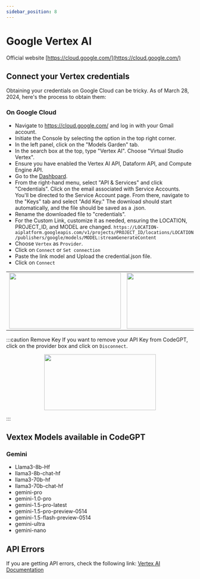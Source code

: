 ```yaml
---
sidebar_position: 8
---
```


# Google Vertex AI
Official website [https://cloud.google.com/](https://cloud.google.com/)

## Connect your Vertex credentials
Obtaining your credentials on Google Cloud can be tricky. As of March 28, 2024, here's the process to obtain them:

### On Google Cloud
- Navigate to https://cloud.google.com/ and log in with your Gmail account.
- Initiate the Console by selecting the option in the top right corner.
- In the left panel, click on the "Models Garden" tab.
- In the search box at the top, type "Vertex AI". Choose "Virtual Studio Vertex".
- Ensure you have enabled the Vertex AI API, Dataform API, and Compute Engine API.
- Go to the [Dashboard](https://console.cloud.google.com/home/dashboard).
- From the right-hand menu, select "API & Services" and click "Credentials". Click on the email associated with Service Accounts.
You'll be directed to the Service Account page. From there, navigate to the "Keys" tab and select "Add Key." The download should start automatically, and the file should be saved as a .json.
- Rename the downloaded file to "credentials".
- For the Custom Link, customize it as needed, ensuring the LOCATION, PROJECT_ID, and MODEL are changed.
`https://LOCATION-aiplatform.googleapis.com/v1/projects/PROJECT_ID/locations/LOCATION/publishers/google/models/MODEL:streamGenerateContent`
- Choose `Vertex` as `Provider`.
- Click on `Connect` or `Set connection`
- Paste the link model and Upload the credential.json file.
- Click on `Connect`


<table>
  <tr>
    <td align="center">
      <img width="300" height="150" src="https://github.com/user-attachments/assets/fbfca711-3941-4d84-bde3-969457a36978" />
    </td>
    <td align="center">
      <img width="300" height="150" src="https://github.com/user-attachments/assets/b0e04c27-4332-40d0-94b8-80dbecdcbeab" />
    </td>
  </tr>
</table>

:::caution Remove Key
If you want to remove your API Key from CodeGPT, click on the provider box and click on `Disconnect`.

<p align="center">
      <img width="300" height="150" src="https://github.com/user-attachments/assets/e29e919c-0e36-436d-a8bd-acb01c266c3a" />
</p>

:::
 

## Vextex Models available in CodeGPT

### Gemini
- Llama3-8b-Hf
- llama3-8b-chat-hf
- llama3-70b-hf
- llama3-70b-chat-hf
- gemini-pro
- gemini-1.0-pro
- gemini-1.5-pro-latest
- gemini-1.5-pro-preview-0514
- gemini-1.5-flash-preview-0514
- gemini-ultra
- gemini-nano

## API Errors
If you are getting API errors, check the following link: [Vertex AI Documentation](https://cloud.google.com/vertex-ai/docs)

